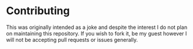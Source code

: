 # Contributing

This was originally intended as a joke and despite the interest I do not plan on maintaining this repository. If you wish to fork it, be my guest however I will not be accepting pull requests or issues generally. 
 
